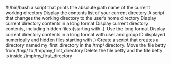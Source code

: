 #!/bin/bash
a script that prints the absolute path name of the current working directory
Display the contents list of your current directory
A script that changes the working directory to the user’s home directory
Display current directory contents in a long format
Display current directory contents, including hidden files (starting with .). Use the long format
Display current directory contents in a long format with user and group ID displayed numerically and hidden files starting with .)
Create a script that creates a directory named my_first_directory in the /tmp/ directory.
Move the file betty from /tmp/ to /tmp/my_first_directory
Delete the file betty and the file betty is inside /tmp/my_first_directory

